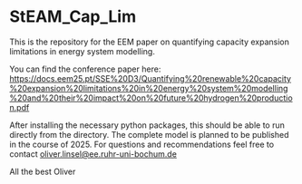 # StEAM_Cap_Lim
This is the repository for the EEM paper on quantifying capacity expansion limitations in energy system modelling.

You can find the conference paper here:
https://docs.eem25.pt/SSE%20D3/Quantifying%20renewable%20capacity%20expansion%20limitations%20in%20energy%20system%20modelling%20and%20their%20impact%20on%20future%20hydrogen%20production.pdf

After installing the necessary python packages, this should be able to run directly from the directory.
The complete model is planned to be published in the course of 2025.
For questions and recommendations feel free to contact oliver.linsel@ee.ruhr-uni-bochum.de

All the best
Oliver
